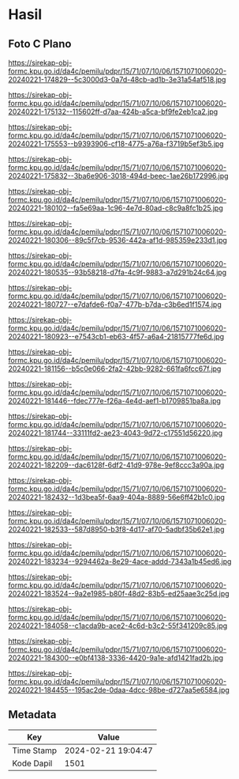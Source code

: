 # Hasil

## Foto C Plano

https://sirekap-obj-formc.kpu.go.id/da4c/pemilu/pdpr/15/71/07/10/06/1571071006020-20240221-174829--5c3000d3-0a7d-48cb-ad1b-3e31a54af518.jpg

https://sirekap-obj-formc.kpu.go.id/da4c/pemilu/pdpr/15/71/07/10/06/1571071006020-20240221-175132--115602ff-d7aa-424b-a5ca-bf9fe2eb1ca2.jpg

https://sirekap-obj-formc.kpu.go.id/da4c/pemilu/pdpr/15/71/07/10/06/1571071006020-20240221-175553--b9393906-cf18-4775-a76a-f3719b5ef3b5.jpg

https://sirekap-obj-formc.kpu.go.id/da4c/pemilu/pdpr/15/71/07/10/06/1571071006020-20240221-175832--3ba6e906-3018-494d-beec-1ae26b172996.jpg

https://sirekap-obj-formc.kpu.go.id/da4c/pemilu/pdpr/15/71/07/10/06/1571071006020-20240221-180102--fa5e69aa-1c96-4e7d-80ad-c8c9a8fc1b25.jpg

https://sirekap-obj-formc.kpu.go.id/da4c/pemilu/pdpr/15/71/07/10/06/1571071006020-20240221-180306--89c5f7cb-9536-442a-af1d-985359e233d1.jpg

https://sirekap-obj-formc.kpu.go.id/da4c/pemilu/pdpr/15/71/07/10/06/1571071006020-20240221-180535--93b58218-d7fa-4c9f-9883-a7d291b24c64.jpg

https://sirekap-obj-formc.kpu.go.id/da4c/pemilu/pdpr/15/71/07/10/06/1571071006020-20240221-180727--e7dafde6-f0a7-477b-b7da-c3b6ed1f1574.jpg

https://sirekap-obj-formc.kpu.go.id/da4c/pemilu/pdpr/15/71/07/10/06/1571071006020-20240221-180923--e7543cb1-eb63-4f57-a6a4-21815777fe6d.jpg

https://sirekap-obj-formc.kpu.go.id/da4c/pemilu/pdpr/15/71/07/10/06/1571071006020-20240221-181156--b5c0e066-2fa2-42bb-9282-661fa6fcc67f.jpg

https://sirekap-obj-formc.kpu.go.id/da4c/pemilu/pdpr/15/71/07/10/06/1571071006020-20240221-181446--fdec777e-f26a-4e4d-aef1-b1709851ba8a.jpg

https://sirekap-obj-formc.kpu.go.id/da4c/pemilu/pdpr/15/71/07/10/06/1571071006020-20240221-181744--33111fd2-ae23-4043-9d72-c17551d56220.jpg

https://sirekap-obj-formc.kpu.go.id/da4c/pemilu/pdpr/15/71/07/10/06/1571071006020-20240221-182209--dac6128f-6df2-41d9-978e-9ef8ccc3a90a.jpg

https://sirekap-obj-formc.kpu.go.id/da4c/pemilu/pdpr/15/71/07/10/06/1571071006020-20240221-182432--1d3bea5f-6aa9-404a-8889-56e6ff42b1c0.jpg

https://sirekap-obj-formc.kpu.go.id/da4c/pemilu/pdpr/15/71/07/10/06/1571071006020-20240221-182533--587d8950-b3f8-4d17-af70-5adbf35b62e1.jpg

https://sirekap-obj-formc.kpu.go.id/da4c/pemilu/pdpr/15/71/07/10/06/1571071006020-20240221-183234--9294462a-8e29-4ace-addd-7343a1b45ed6.jpg

https://sirekap-obj-formc.kpu.go.id/da4c/pemilu/pdpr/15/71/07/10/06/1571071006020-20240221-183524--9a2e1985-b80f-48d2-83b5-ed25aae3c25d.jpg

https://sirekap-obj-formc.kpu.go.id/da4c/pemilu/pdpr/15/71/07/10/06/1571071006020-20240221-184058--c1acda9b-ace2-4c6d-b3c2-55f341209c85.jpg

https://sirekap-obj-formc.kpu.go.id/da4c/pemilu/pdpr/15/71/07/10/06/1571071006020-20240221-184300--e0bf4138-3336-4420-9a1e-afd1421fad2b.jpg

https://sirekap-obj-formc.kpu.go.id/da4c/pemilu/pdpr/15/71/07/10/06/1571071006020-20240221-184455--195ac2de-0daa-4dcc-98be-d727aa5e6584.jpg


## Metadata

| Key        | Value               |
| ---------- | ------------------- |
| Time Stamp | 2024-02-21 19:04:47 |
| Kode Dapil | 1501                |



